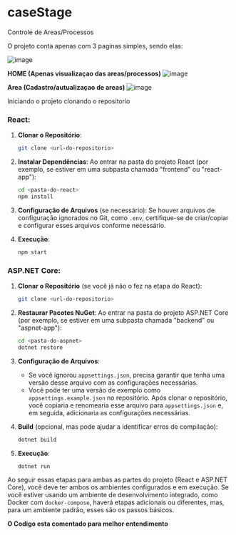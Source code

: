 # caseStage
 Controle de Areas/Processos

O projeto conta apenas com 3 paginas simples, sendo elas:



![image](https://github.com/ZeCastr0/caseStage/assets/103376174/501ebdcd-2669-4fec-bf61-b12f0338f27c)

**HOME (Apenas visualizaçao das areas/processos)**
![image](https://github.com/ZeCastr0/caseStage/assets/103376174/79443829-48f0-4e54-8902-c906fcd12de5)

**Area (Cadastro/autualizaçao de areas)**
![image](https://github.com/ZeCastr0/caseStage/assets/103376174/3060381a-e8df-4f53-ba36-4b9c16dae70d)



Iniciando o projeto clonando o repositorio 


### React:

1. **Clonar o Repositório**:
   ```bash
   git clone <url-do-repositorio>
   ```

2. **Instalar Dependências**:
   Ao entrar na pasta do projeto React (por exemplo, se estiver em uma subpasta chamada "frontend" ou "react-app"):
   ```bash
   cd <pasta-do-react>
   npm install
   ```

3. **Configuração de Arquivos** (se necessário):
   Se houver arquivos de configuração ignorados no Git, como `.env`, certifique-se de criar/copiar e configurar esses arquivos conforme necessário.

4. **Execução**:
   ```bash
   npm start
   ```

### ASP.NET Core:

1. **Clonar o Repositório** (se você já não o fez na etapa do React):
   ```bash
   git clone <url-do-repositorio>
   ```

2. **Restaurar Pacotes NuGet**:
   Ao entrar na pasta do projeto ASP.NET Core (por exemplo, se estiver em uma subpasta chamada "backend" ou "aspnet-app"):

   ```bash
   cd <pasta-do-aspnet>
   dotnet restore
   ```

3. **Configuração de Arquivos**:
   - Se você ignorou `appsettings.json`, precisa garantir que tenha uma versão desse arquivo com as configurações necessárias.
   - Você pode ter uma versão de exemplo como `appsettings.example.json` no repositório. Após clonar o repositório, você copiaria e renomearia esse arquivo para `appsettings.json` e, em seguida, adicionaria as configurações necessárias.


4. **Build** (opcional, mas pode ajudar a identificar erros de compilação):
   ```bash
   dotnet build
   ```

5. **Execução**:
   ```bash
   dotnet run
   ```

Ao seguir essas etapas para ambas as partes do projeto (React e ASP.NET Core), você deve ter ambos os ambientes configurados e em execução. Se você estiver usando um ambiente de desenvolvimento integrado, como Docker com `docker-compose`, haverá etapas adicionais ou diferentes, mas, para um ambiente padrão, esses são os passos básicos.

**O Codigo esta comentado para melhor entendimento**
